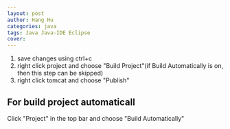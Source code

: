 ```yaml
---
layout: post
author: Hang Hu
categories: java
tags: Java Java-IDE Eclipse 
cover: 
---
```


1. save changes using ctrl+c
2. right click project and choose "Build Project"(if Build Automatically is on, then this step can be skipped)
3. right click tomcat and choose "Publish"

## For build project automaticall

Click "Project" in the top bar and choose "Build Automatically"
